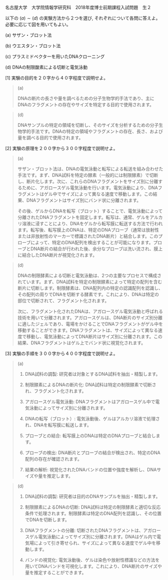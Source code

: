 名古屋大学　大学院情報学研究科　2018年度博士前期課程入試問題　生２

以下の $(a) \sim (d)$ の実験方法から２つを選び, それぞれについて各問に答えよ。必要に応じて図を用いてもよい。


(a) サザン・ブロット法

(b) ウエスタン・ブロット法

(c) プラスミドベクターを用いたDNAクローニング

(d) DNAの制限酸素による切断と電気泳動

\[1] 実験の目的を２０字から４０字程度で説明せよ。

> (a)
>
> DNAの断片の長さや量を調べるための分子生物学的手法であり、主にDNAのフラグメントの存在やサイズを特定する目的で使用されます。

> (d)
>
> DNAサンプルの特定の領域を切断し、そのサイズを分析するための分子生物学的手法です。DNAの特定の領域やフラグメントの存在、長さ、および量を調べる目的で使用されます。

\[2] 実験の原理を２００字から３００字程度で説明せよ。

> (a)
>
> サザン・ブロット法は、DNAの電気泳動と転写による転送を組み合わせた手法です。まず、DNA試料を特定の酵素（一般的には制限酵素）で切断し、断片化します。次に、これらのDNAフラグメントをサイズ別に分離するために、アガロースゲル電気泳動を行います。電気泳動により、DNAフラグメントはゲル中でサイズによって異なる速度で移動します。この結果、DNAフラグメントはサイズ別にバンド状に分離されます。
>
> その後、ゲルからDNAを転写（ブロット）することで、電気泳動によって分離されたDNAフラグメントを固定します。転写は、通常、ゲルをアルカリ溶液に浸すことにより、DNAをゲルから転写膜に転送する方法で行われます。転写後、転写膜上のDNAは、特定のDNAプローブ（通常は放射性または非放射性のマーカーで標識されたDNA断片）と結合します。このプローブによって、特定のDNA配列を検出することが可能になります。プローブとDNA断片の結合が行われた後、余分なプローブは洗い流され、膜上に結合したDNA断片が視覚化されます。

> (d)
>
> DNAの制限酵素による切断と電気泳動は、2つの主要なプロセスで構成されています。まず、DNA試料を特定の制限酵素によって特定の配列を含む断片に切断します。制限酵素は、DNA配列内の特定の認識配列を認識し、その配列の周りでDNAを切断する酵素です。これにより、DNAは特定の部位で切断されて、フラグメント化されます。
> 
> 次に、フラグメント化されたDNAは、アガロースゲル電気泳動と呼ばれる技術を用いて分離されます。アガロースゲルは、DNA断片のサイズ別分離に適したジェルであり、電場をかけることでDNAフラグメントがゲル中を移動することができます。DNAフラグメントは、サイズによって異なる速度で移動し、電気泳動によってDNA断片はサイズ別に分離されます。この結果、DNAフラグメントはゲル上でバンド状に視覚化されます。

\[3] 実験の手順を３００字から４００字程度で説明せよ。

> (a)
>
> 1. DNA試料の調製: 研究者は対象とするDNA試料を抽出・精製します。
>
> 2. 制限酵素によるDNAの断片化: DNA試料は特定の制限酵素で切断され、フラグメント化されます。
>
> 3. アガロースゲル電気泳動: DNAフラグメントはアガロースゲル中で電気泳動によってサイズ別に分離されます。
>
> 4. DNAの転写（ブロット）: 電気泳動後、ゲルはアルカリ溶液で処理され、DNAを転写膜に転送します。
>
> 5. プローブとの結合: 転写膜上のDNAは特定のDNAプローブと結合します。
>
> 6. プローブの検出: DNA断片とプローブの結合が検出され、特定のDNA配列の存在が確認されます。
>
> 7. 結果の解析: 視覚化されたDNAバンドの位置や強度を解析し、DNAサイズや量を推定します。


> (d)
>
> 1. DNA試料の調製: 研究者は目的のDNAサンプルを抽出・精製します。
>
> 2. 制限酵素によるDNAの切断: DNA試料は特定の制限酵素と適切な反応条件で処理されます。制限酵素は特定のDNA配列を認識し、その位置でDNAを切断します。
>
> 3. DNAフラグメントの分離: 切断されたDNAフラグメントは、アガロースゲル電気泳動によってサイズ別に分離されます。DNAはゲル内で電気場によって引き寄せられ、サイズによって異なる速度でゲル中を移動します。
>
> 4. バンドの視覚化: 電気泳動後、ゲルは染色や放射性標識などの方法を用いてDNAバンドを可視化します。これにより、DNA断片のサイズや量を推定することができます。